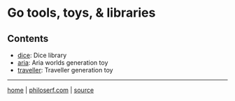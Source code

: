 # Go tools, toys, & libraries

## Contents

- [dice][dice]: Dice library
- [aria][aria]: Aria worlds generation toy
- [traveller][traveller]: Traveller generation toy

<hr>

[home] | [philoserf.com] | [source]

<!-- ref -->

[home]: https://philoserf.github.io/
[philoserf.com]: https://philoserf.com/
[source]: https://github.com/philoserf/go
[dice]: https://pkg.go.dev/github.com/philoserf/go/dice
[aria]: aria/
[traveller]: traveller/
